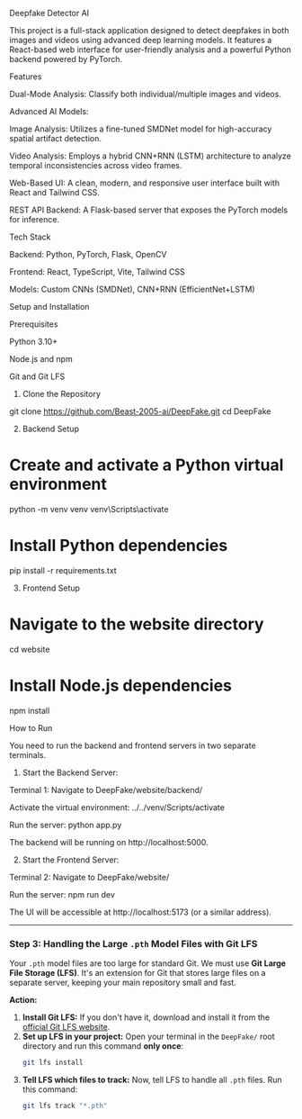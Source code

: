 Deepfake Detector AI

This project is a full-stack application designed to detect deepfakes in both images and videos using advanced deep learning models. It features a React-based web interface for user-friendly analysis and a powerful Python backend powered by PyTorch.

<!-- Optional: Add a screenshot of your UI -->

Features

Dual-Mode Analysis: Classify both individual/multiple images and videos.

Advanced AI Models:

Image Analysis: Utilizes a fine-tuned SMDNet model for high-accuracy spatial artifact detection.

Video Analysis: Employs a hybrid CNN+RNN (LSTM) architecture to analyze temporal inconsistencies across video frames.

Web-Based UI: A clean, modern, and responsive user interface built with React and Tailwind CSS.

REST API Backend: A Flask-based server that exposes the PyTorch models for inference.

Tech Stack

Backend: Python, PyTorch, Flask, OpenCV

Frontend: React, TypeScript, Vite, Tailwind CSS

Models: Custom CNNs (SMDNet), CNN+RNN (EfficientNet+LSTM)

Setup and Installation

Prerequisites

Python 3.10+

Node.js and npm

Git and Git LFS

1. Clone the Repository

git clone https://github.com/Beast-2005-ai/DeepFake.git
cd DeepFake


2. Backend Setup

# Create and activate a Python virtual environment
python -m venv venv
venv\Scripts\activate

# Install Python dependencies
pip install -r requirements.txt


3. Frontend Setup

# Navigate to the website directory
cd website

# Install Node.js dependencies
npm install


How to Run

You need to run the backend and frontend servers in two separate terminals.

1. Start the Backend Server:

Terminal 1: Navigate to DeepFake/website/backend/

Activate the virtual environment: ../../venv/Scripts/activate

Run the server: python app.py

The backend will be running on http://localhost:5000.

2. Start the Frontend Server:

Terminal 2: Navigate to DeepFake/website/

Run the server: npm run dev

The UI will be accessible at http://localhost:5173 (or a similar address).


---

### Step 3: Handling the Large `.pth` Model Files with Git LFS

Your `.pth` model files are too large for standard Git. We must use **Git Large File Storage (LFS)**. It's an extension for Git that stores large files on a separate server, keeping your main repository small and fast.

**Action:**
1.  **Install Git LFS:** If you don't have it, download and install it from the [official Git LFS website](https://git-lfs.github.com/).
2.  **Set up LFS in your project:** Open your terminal in the `DeepFake/` root directory and run this command **only once**:
    ```bash
    git lfs install
    ```
3.  **Tell LFS which files to track:** Now, tell LFS to handle all `.pth` files. Run this command:
    ```bash
    git lfs track "*.pth"
